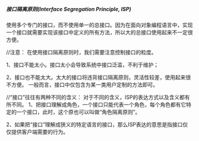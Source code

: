 #####  接口隔离原则(Interface  Segregation Principle, ISP)


使用多个专门的接口，而不使用单一的总接口。因为在面向对象编程语言中，实现一个接口就需要实现该接口中定义的所有方法，所以大的总接口使用起来不一定很方便。

//注意：
在使用接口隔离原则时，我们需要注意控制接口的粒度。

1、接口不能太小。接口太小会导致系统中接口泛滥，不利于维护；

2、接口也不能太大。太大的接口将违背接口隔离原则，灵活性较差，使用起来很不方便。
一般而言，接口中仅包含为某一类用户定制的方法即可。

//“接口”往往有两种不同的含义：
对于不同的含义，ISP的表达方式以及含义都有所不同。
1、把接口理解成角色，一个接口只能代表一个角色，每个角色都有它特定的一个接口，此时，这个原也可以叫做“角色隔离原则”。

2、如果把“接口”理解成狭义的特定语言的接口，那么ISP表达的意思是指接口仅仅提供客户端需要的行为。
